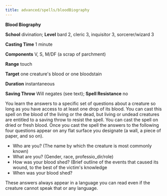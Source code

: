 ```yaml
---
title: advanced/spells/bloodBiography
---
```

 **Blood Biography**

**School** divination; **Level** bard 2, cleric 3, inquisitor 3, sorcerer/wizard 3

**Casting Time** 1 minute

**Components** V, S, M/DF (a scrap of parchment)

**Range** touch

**Target** one creature's blood or one bloodstain

**Duration** instantaneous

**Saving Throw** Will negates (see text); **Spell Resistance** no

You learn the answers to a specific set of questions about a creature so long as you have access to at least one drop of its blood. You can cast this spell on the blood of the living or the dead, but living or undead creatures are entitled to a saving throw to resist the spell. You can cast the spell on dried or fresh blood. Once you cast the spell the answers to the following four questions appear on any flat surface you designate (a wall, a piece of paper, and so on).

- Who are you? (The name by which the creature is most commonly known) 
- What are you? (Gender, race, professio_dir/role)
- How was your blood shed? (Brief outline of the events that caused its wound, to the best of the victim's knowledge
- When was your blood shed? 

These answers always appear in a language you can read even if the creature cannot speak that or any language.

